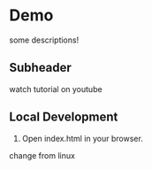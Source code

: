 # Demo

some descriptions!

## Subheader

watch tutorial on youtube

## Local Development

1. Open index.html in your browser.

change from linux